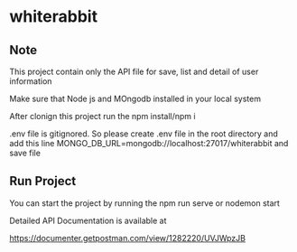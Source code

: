 # whiterabbit
Note
----------
This project contain only the API file for save, list and detail of user information

Make sure that Node js and MOngodb installed in your local system

After clonign this project run the npm install/npm i

.env file is gitignored. So please create .env file in the root directory and add this line MONGO_DB_URL=mongodb://localhost:27017/whiterabbit and save file

Run Project
----------
You can start the project by running the npm run serve or nodemon start

Detailed API Documentation is available at

https://documenter.getpostman.com/view/1282220/UVJWpzJB
